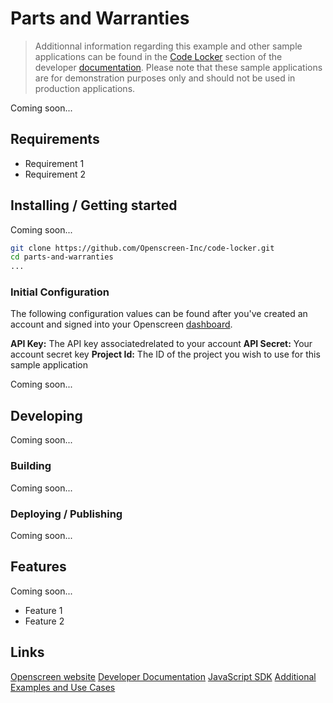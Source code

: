 # Parts and Warranties

> Additionnal information regarding this example and other sample applications
> can be found in the [Code Locker][LOCKER] section of the developer [documentation][DOCS].
> Please note that these sample applications are for demonstration purposes only
> and should not be used in production applications.

Coming soon...

## Requirements

- Requirement 1
- Requirement 2

## Installing / Getting started

Coming soon...

```bash
git clone https://github.com/Openscreen-Inc/code-locker.git
cd parts-and-warranties
...
```

### Initial Configuration

The following configuration values can be found after you've created an account
and signed into your Openscreen [dashboard][DASH].

**API Key:** The API key associatedrelated to your account
**API Secret:** Your account secret key
**Project Id:** The ID of the project you wish to use for this sample application

Coming soon...

## Developing

Coming soon...

### Building

Coming soon...

### Deploying / Publishing

Coming soon...

## Features

Coming soon...

- Feature 1
- Feature 2

## Links

[Openscreen website][Openscreen]
[Developer Documentation][DOCS]
[JavaScript SDK][SDK]
[Additional Examples and Use Cases][LOCKER]

[Openscreen]: https://www.openscreen.com
[DASH]: https://www.app.openscreen.com
[SDK]: https://github.com/openscreen-tv/openscreen-sdk
[LOCKER]: https://docs.openscreen.com/docs/developer-portal/node-sdk/code-locker/overview/
[DOCS]: https://docs.openscreen.com/docs/
